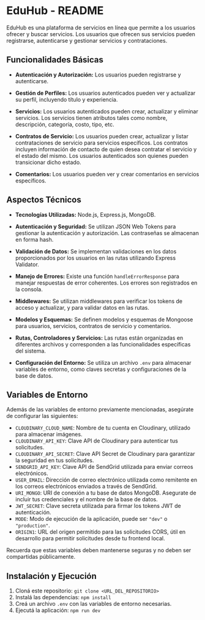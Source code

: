 # EduHub - README

EduHub es una plataforma de servicios en línea que permite a los usuarios ofrecer y buscar servicios. Los usuarios que ofrecen sus servicios pueden registrarse, autenticarse y gestionar servicios y contrataciones.

## Funcionalidades Básicas

- **Autenticación y Autorización:** Los usuarios pueden registrarse y autenticarse. 

- **Gestión de Perfiles:** Los usuarios autenticados pueden ver y actualizar su perfil, incluyendo título y experiencia.

- **Servicios:** Los usuarios autenticados pueden crear, actualizar y eliminar servicios. Los servicios tienen atributos tales como nombre, descripción, categoría, costo, tipo, etc. 

- **Contratos de Servicio:** Los usuarios pueden crear, actualizar y listar contrataciones de servicio para servicios específicos. Los contratos incluyen información de contacto de quien desea contratar el servicio y el estado del mismo.
Los usuarios autenticados son quienes pueden transicionar dicho estado.

- **Comentarios:** Los usuarios pueden ver y crear comentarios en servicios específicos. 

## Aspectos Técnicos

- **Tecnologías Utilizadas:** Node.js, Express.js, MongoDB.
  
- **Autenticación y Seguridad:** Se utilizan JSON Web Tokens para gestionar la autenticación y autorización. Las contraseñas se almacenan en forma hash.

- **Validación de Datos:** Se implementan validaciones en los datos proporcionados por los usuarios en las rutas utilizando Express Validator.

- **Manejo de Errores:** Existe una función `handleErrorResponse` para manejar respuestas de error coherentes. Los errores son registrados en la consola.

- **Middlewares:** Se utilizan middlewares para verificar los tokens de acceso y actualizar, y para validar datos en las rutas.

- **Modelos y Esquemas:** Se definen modelos y esquemas de Mongoose para usuarios, servicios, contratos de servicio y comentarios.

- **Rutas, Controladores y Servicios:** Las rutas están organizadas en diferentes archivos y corresponden a las funcionalidades específicas del sistema.

- **Configuración del Entorno:** Se utiliza un archivo `.env` para almacenar variables de entorno, como claves secretas y configuraciones de la base de datos.

## Variables de Entorno

Además de las variables de entorno previamente mencionadas, asegúrate de configurar las siguientes:

- `CLOUDINARY_CLOUD_NAME`: Nombre de tu cuenta en Cloudinary, utilizado para almacenar imágenes.
- `CLOUDINARY_API_KEY`: Clave API de Cloudinary para autenticar tus solicitudes.
- `CLOUDINARY_API_SECRET`: Clave API Secret de Cloudinary para garantizar la seguridad en tus solicitudes.
- `SENDGRID_API_KEY`: Clave API de SendGrid utilizada para enviar correos electrónicos.
- `USER_EMAIL`: Dirección de correo electrónico utilizada como remitente en los correos electrónicos enviados a través de SendGrid.
- `URI_MONGO`: URI de conexión a tu base de datos MongoDB. Asegurate de incluir tus credenciales y el nombre de la base de datos.
- `JWT_SECRET`: Clave secreta utilizada para firmar los tokens JWT de autenticación.
- `MODE`: Modo de ejecución de la aplicación, puede ser `"dev"` o `"production"`.
- `ORIGIN1`: URL del origen permitido para las solicitudes CORS, útil en desarrollo para permitir solicitudes desde tu frontend local.

Recuerda que estas variables deben mantenerse seguras y no deben ser compartidas públicamente.

## Instalación y Ejecución

1. Cloná este repositorio: `git clone <URL_DEL_REPOSITORIO>`
2. Instalá las dependencias: `npm install`
3. Creá un archivo `.env` con las variables de entorno necesarias.
4. Ejecutá la aplicación: `npm run dev`